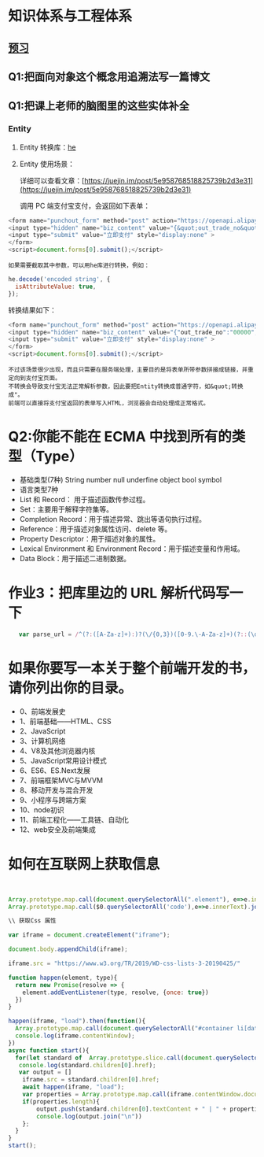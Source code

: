 # 知识体系与工程体系

## [预习](WarmingUp.md)

## Q1:把面向对象这个概念用追溯法写一篇博文

## Q1:把课上老师的脑图里的这些实体补全

### Entity

1. Entity 转换库：[he](https://github.com/mathiasbynens/he)

2. Entity 使用场景：

   详细可以查看文章：[https://juejin.im/post/5e958768518825739b2d3e31](https://juejin.im/post/5e958768518825739b2d3e31)

   调用 PC 端支付宝支付，会返回如下表单：

```js
<form name="punchout_form" method="post" action="https://openapi.alipay.com/gateway.do?charset=utf-8&method=alipay.trade.page.pay&sign=XXX&return_url=https%3A%2F%2Fwww.xxx.com&notify_url=http%3A%2F%2Fxxx.com&version=1.0&app_id=2016021401143890&sign_type=RSA2&timestamp=2020-04-11+12%3A54%3A21&alipay_sdk=alipay-sdk-java-4.8.10.ALL&format=json">
<input type="hidden" name="biz_content" value="{&quot;out_trade_no&quot;:&quot;00000&quot;,&quot;product_code&quot;:&quot;FAST_INSTANT_TRADE_PAY&quot;,&quot;subject&quot;:&quot;充值&quot;,&quot;time_expire&quot;:&quot;2020-04-11 13:54:21&quot;,&quot;total_amount&quot;:&quot;999&quot;}">
<input type="submit" value="立即支付" style="display:none" >
</form>
<script>document.forms[0].submit();</script>
```

    如果需要截取其中参数，可以用he库进行转换，例如：

```js
he.decode('encoded string', {
  isAttributeValue: true,
});
```

转换结果如下：

```js
<form name="punchout_form" method="post" action="https://openapi.alipay.com/gateway.do?charset=utf-8&method=alipay.trade.page.pay&sign=XXX&return_url=https%3A%2F%2Fwww.xxx.com&notify_url=http%3A%2F%2Fxxx.com&version=1.0&app_id=2016021401143890&sign_type=RSA2&timestamp=2020-04-11+12%3A54%3A21&alipay_sdk=alipay-sdk-java-4.8.10.ALL&format=json">
<input type="hidden" name="biz_content" value="{"out_trade_no":"00000","product_code":"FAST_INSTANT_TRADE_PAY","subject":"充值","time_expire":"2020-04-11 13:54:21","total_amount":"999"}">
<input type="submit" value="立即支付" style="display:none" >
</form>
<script>document.forms[0].submit();</script>
```

    不过该场景很少出现，而且只需要在服务端处理，主要目的是将表单所带参数拼接成链接，并重定向到支付宝页面。
    不转换会导致支付宝无法正常解析参数，因此要把Entity转换成普通字符，如&quot;转换成"。
    前端可以直接将支付宝返回的表单写入HTML，浏览器会自动处理成正常格式。

# Q2:你能不能在 ECMA 中找到所有的类型（Type）
- 基础类型(7种)  String number null underfine object bool symbol 
- 语言类型7种
- List 和 Record： 用于描述函数传参过程。
- Set：主要用于解释字符集等。
- Completion Record：用于描述异常、跳出等语句执行过程。
- Reference：用于描述对象属性访问、delete 等。
- Property Descriptor：用于描述对象的属性。
- Lexical Environment 和 Environment Record：用于描述变量和作用域。
- Data Block：用于描述二进制数据。 

# 作业3：把库里边的 URL 解析代码写一下
```js
   var parse_url = /^(?:([A-Za-z]+):)?(\/{0,3})([0-9.\-A-Za-z]+)(?::(\d+))?(?:\/([^?#]-))?(?:\?([^#]-))?(?:#(.-))?$/;

```

# 如果你要写一本关于整个前端开发的书，请你列出你的目录。

- 0、前端发展史
- 1、前端基础——HTML、CSS
- 2、JavaScript
- 3、计算机网络 
- 4、V8及其他浏览器内核 
- 5、JavaScript常用设计模式 
- 6、ES6、ES.Next发展
- 7、前端框架MVC与MVVM 
- 8、移动开发与混合开发 
- 9、小程序与跨端方案
- 10、node初识 
- 11、前端工程化——工具链、自动化
- 12、web安全及前端集成


# 如何在互联网上获取信息
```js


Array.prototype.map.call(document.querySelectorAll(".element"), e=>e.innerText);
Array.prototype.map.call($0.querySelectorAll('code'),e=>e.innerText).join('\n')

\\ 获取Css 属性

var iframe = document.createElement("iframe");

document.body.appendChild(iframe);

iframe.src = "https://www.w3.org/TR/2019/WD-css-lists-3-20190425/"

function happen(element, type){
  return new Promise(resolve => {
    element.addEventListener(type, resolve, {once: true})
  })
}

happen(iframe, "load").then(function(){
  Array.prototype.map.call(document.querySelectorAll("#container li[data-tag~=css] h2"), e=> e.children[0].href + " |\t" + e.children[0].textContent).join("\n")
  console.log(iframe.contentWindow);
})
async function start(){  
  for(let standard of  Array.prototype.slice.call(document.querySelectorAll("#container li[data-tag~=css] h2:not(.Retired):not(.GroupNote)"))) {
   console.log(standard.children[0].href);
   var output = []
    iframe.src = standard.children[0].href;
    await happen(iframe, "load");
    var properties = Array.prototype.map.call(iframe.contentWindow.document.querySelectorAll(".propdef [data-dfn-type=property]"), e => e.childNodes[0].textContent);
    if(properties.length){
        output.push(standard.children[0].textContent + " | " + properties.join(", "));
        console.log(output.join("\n"))
    };     
  }  
}
start();

```

